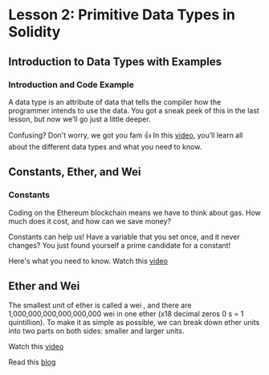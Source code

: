 # Lesson 2: Primitive Data Types in Solidity

## Introduction to Data Types with Examples

### Introduction and Code Example

A data type is an attribute of data that tells the compiler how the programmer intends to use the data. You got a sneak peek of this in the last lesson, but now we’ll go just a little deeper.

Confusing? Don't worry, we got you fam 👍 In this [video](https://youtu.be/8Tj-Th_S7NU), you’ll learn all about the different data types and what you need to know.

## Constants, Ether, and Wei

### Constants

Coding on the Ethereum blockchain means we have to think about gas. How much does it cost, and how can we save money?

Constants can help us! Have a variable that you set once, and it never changes? You just found yourself a prime candidate for a constant!

Here's what you need to know. Watch this [video](https://youtu.be/y5uiQ9IJhMc)<br>

## Ether and Wei

The smallest unit of ether is called a wei , and there are 1,000,000,000,000,000,000 wei in one ether (x18 decimal zeros 0 s = 1 quintillion). To make it as simple as possible, we can break down ether units into two parts on both sides: smaller and larger units.

Watch this [video](https://www.youtube.com/watch?v=ybPQsjssyNw)<br>

Read this [blog](https://betterprogramming.pub/solidity-tutorial-all-about-ether-units-eaebe55dd4dc)